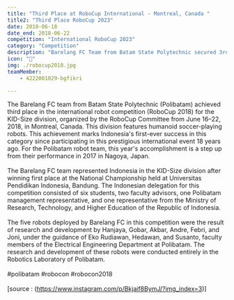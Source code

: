 ```yaml
---
title: "Third Place at RoboCup International - Montreal, Canada "
title2: "Third Place RoboCup 2023"
date: 2018-06-18
date_end: 2018-06-22
competition: "International RoboCup 2023"
category: "Competition"
description: "Barelang FC Team from Batam State Polytechnic secured 3rd place in the Kid-Size division at RoboCup 2018 in Montreal, marking Indonesia’s first-ever achievement in this category. The team’s victory comes after winning the National Championship at Universitas Pendidikan Indonesia, Bandung."
icon: "🥉"
img: ./robocup2018.jpg
teamMember:
    - 4222001029-bgfikri
    
---
```

The Barelang FC team from Batam State Polytechnic (Polibatam) achieved third place in the international robot competition (RoboCup 2018) for the KID-Size division, organized by the RoboCup Committee from June 16–22, 2018, in Montreal, Canada. This division features humanoid soccer-playing robots. This achievement marks Indonesia's first-ever success in this category since participating in this prestigious international event 18 years ago. For the Polibatam robot team, this year's accomplishment is a step up from their performance in 2017 in Nagoya, Japan.
<br/>
<br/>
The Barelang FC team represented Indonesia in the KID-Size division after winning first place at the National Championship held at Universitas Pendidikan Indonesia, Bandung. The Indonesian delegation for this competition consisted of six students, two faculty advisors, one Polibatam management representative, and one representative from the Ministry of Research, Technology, and Higher Education of the Republic of Indonesia.
<br/>
<br/>
The five robots deployed by Barelang FC in this competition were the result of research and development by Hanjaya, Gobar, Akbar, Andre, Febri, and Joni, under the guidance of Eko Rudiawan, Hedawan, and Susanto, faculty members of the Electrical Engineering Department at Polibatam. The research and development of these robots were conducted entirely in the Robotics Laboratory of Polibatam.
<br/>
<br/>
#polibatam #robocon #robocon2018
<br/>
<br/>
[source : (https://www.instagram.com/p/Bkjaif8BymJ/?img_index=3)]